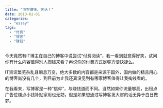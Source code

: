 ```yaml
---
title: "博客赚钱，笑话！"
date: 2013-02-01
categories: 
  - "essay"
tags: 
  - "付费"
  - "博客"
  - "赚钱"
---
```


今天竟然有IT博主在自己的博客中说尝试“付费阅读”，我一看到就觉得好笑，试问你有什么内容值得别人掏钱来看？再说你的付费方式足够方便快捷么。

IT资讯繁芜杂乱且瞬息万变，绝大多数的内容都是来源于国外，国内做的精且用心的博客尚没有几个，到目前为止我还真没见到有哪家博客值得让我掏钱看的。

在我看来，写博客是一种“信仰”，与赚钱道而不同。当然如果你流量够高，出租点广告位赚点小钱补贴家用也无妨，但是如果想通过写博客发大财的话无异于白日做梦。
